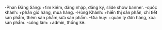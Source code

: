 -Phan Đăng Sáng:
+tìm kiếm, đăng nhập, đăng ký, slide show banner.
-quốc khánh:
+phần giỏ hàng, mua hàng.
-Hùng Khánh:
+hiển thị sản phẩn, chi tiết sản phẩm, thêm sản phẩm,sửa sản phẩm.
-Gia huy:
+quản lý đơn hàng, xóa sản phẩm.
-công lâm:
+admin, thống kê.

